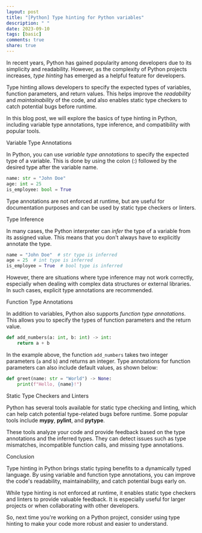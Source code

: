 ```yaml
---
layout: post
title: "[Python] Type hinting for Python variables"
description: " "
date: 2023-09-10
tags: [basic]
comments: true
share: true
---
```


In recent years, Python has gained popularity among developers due to its simplicity and readability. However, as the complexity of Python projects increases, *type hinting* has emerged as a helpful feature for developers.

Type hinting allows developers to specify the expected types of variables, function parameters, and return values. This helps improve the *readability* and *maintainability* of the code, and also enables static type checkers to catch potential bugs before runtime.

In this blog post, we will explore the basics of type hinting in Python, including variable type annotations, type inference, and compatibility with popular tools.

Variable Type Annotations

In Python, you can use *variable type annotations* to specify the expected type of a variable. This is done by using the colon (:) followed by the desired type after the variable name.

```python
name: str = "John Doe"
age: int = 25
is_employee: bool = True
```

Type annotations are not enforced at runtime, but are useful for documentation purposes and can be used by static type checkers or linters.

Type Inference

In many cases, the Python interpreter can *infer* the type of a variable from its assigned value. This means that you don't always have to explicitly annotate the type.

```python
name = "John Doe"  # str type is inferred
age = 25  # int type is inferred
is_employee = True  # bool type is inferred
```

However, there are situations where type inference may not work correctly, especially when dealing with complex data structures or external libraries. In such cases, explicit type annotations are recommended.

Function Type Annotations

In addition to variables, Python also supports *function type annotations*. This allows you to specify the types of function parameters and the return value.

```python
def add_numbers(a: int, b: int) -> int:
    return a + b
```

In the example above, the function `add_numbers` takes two integer parameters (`a` and `b`) and returns an integer. Type annotations for function parameters can also include default values, as shown below:

```python
def greet(name: str = "World") -> None:
    print(f"Hello, {name}!")
```

Static Type Checkers and Linters

Python has several tools available for static type checking and linting, which can help catch potential type-related bugs before runtime. Some popular tools include **mypy**, **pylint**, and **pytype**.

These tools analyze your code and provide feedback based on the type annotations and the inferred types. They can detect issues such as type mismatches, incompatible function calls, and missing type annotations.

Conclusion

Type hinting in Python brings static typing benefits to a dynamically typed language. By using variable and function type annotations, you can improve the code's readability, maintainability, and catch potential bugs early on.

While type hinting is not enforced at runtime, it enables static type checkers and linters to provide valuable feedback. It is especially useful for larger projects or when collaborating with other developers.

So, next time you're working on a Python project, consider using type hinting to make your code more robust and easier to understand.